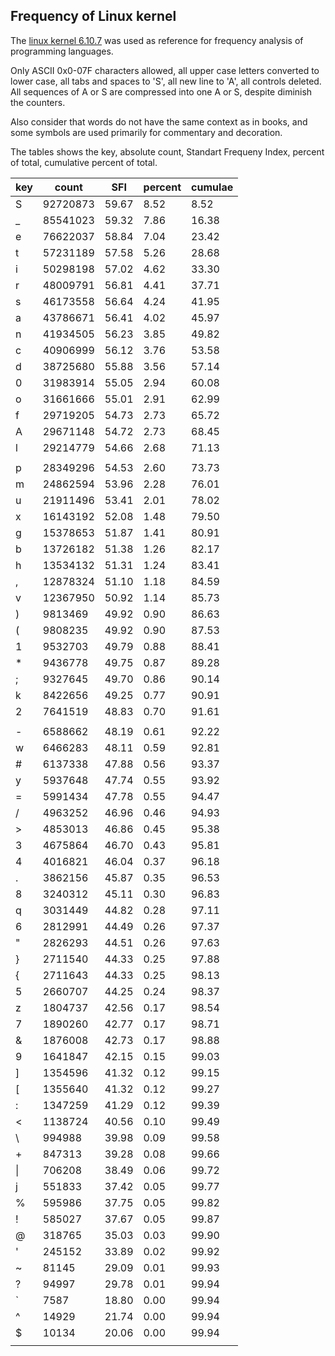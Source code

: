 ## Frequency of Linux kernel

The [linux kernel 6.10.7](https://cdn.kernel.org/pub/linux/kernel/v6.x/linux-6.10.7.tar.xz) was used as reference for frequency analysis of programming languages. 

Only ASCII 0x0-07F characters allowed, all upper case letters converted to lower case, all tabs and spaces to 'S', all new line to 'A', all controls deleted. All sequences of A or S are compressed into one A or S, despite diminish the counters.

Also consider that words do not have the same context as in books, and some symbols are used primarily for commentary and decoration.

The tables shows the key, absolute count, Standart Frequeny Index, percent of total, cumulative percent of total.

| key | count | SFI | percent | cumulae |
| --- | --- | --- | --- | --- |
| S | 92720873 | 59.67 | 8.52 | 8.52 |
| _ | 85541023 | 59.32 | 7.86 | 16.38 |
| e | 76622037 | 58.84 | 7.04 | 23.42 |
| t | 57231189 | 57.58 | 5.26 | 28.68 |
| i | 50298198 | 57.02 | 4.62 | 33.30 |
| r | 48009791 | 56.81 | 4.41 | 37.71 |
| s | 46173558 | 56.64 | 4.24 | 41.95 |
| a | 43786671 | 56.41 | 4.02 | 45.97 |
| n | 41934505 | 56.23 | 3.85 | 49.82 |
| c | 40906999 | 56.12 | 3.76 | 53.58 |
| d | 38725680 | 55.88 | 3.56 | 57.14 |
| 0 | 31983914 | 55.05 | 2.94 | 60.08 |
| o | 31661666 | 55.01 | 2.91 | 62.99 |
| f | 29719205 | 54.73 | 2.73 | 65.72 |
| A | 29671148 | 54.72 | 2.73 | 68.45 |
| l | 29214779 | 54.66 | 2.68 | 71.13 |
| | | | | |
| p | 28349296 | 54.53 | 2.60 | 73.73 |
| m | 24862594 | 53.96 | 2.28 | 76.01 |
| u | 21911496 | 53.41 | 2.01 | 78.02 |
| x | 16143192 | 52.08 | 1.48 | 79.50 |
| g | 15378653 | 51.87 | 1.41 | 80.91 |
| b | 13726182 | 51.38 | 1.26 | 82.17 |
| h | 13534132 | 51.31 | 1.24 | 83.41 |
| , | 12878324 | 51.10 | 1.18 | 84.59 |
| v | 12367950 | 50.92 | 1.14 | 85.73 |
| ) | 9813469 | 49.92 | 0.90 | 86.63 |
| ( | 9808235 | 49.92 | 0.90 | 87.53 |
| 1 | 9532703 | 49.79 | 0.88 | 88.41 |
| * | 9436778 | 49.75 | 0.87 | 89.28 |
| ; | 9327645 | 49.70 | 0.86 | 90.14 |
| k | 8422656 | 49.25 | 0.77 | 90.91 |
| 2 | 7641519 | 48.83 | 0.70 | 91.61 |
| | | | | |
| - | 6588662 | 48.19 | 0.61 | 92.22 |
| w | 6466283 | 48.11 | 0.59 | 92.81 |
| # | 6137338 | 47.88 | 0.56 | 93.37 |
| y | 5937648 | 47.74 | 0.55 | 93.92 |
| = | 5991434 | 47.78 | 0.55 | 94.47 |
| / | 4963252 | 46.96 | 0.46 | 94.93 |
| > | 4853013 | 46.86 | 0.45 | 95.38 |
| 3 | 4675864 | 46.70 | 0.43 | 95.81 |
| 4 | 4016821 | 46.04 | 0.37 | 96.18 |
| . | 3862156 | 45.87 | 0.35 | 96.53 |
| 8 | 3240312 | 45.11 | 0.30 | 96.83 |
| q | 3031449 | 44.82 | 0.28 | 97.11 |
| 6 | 2812991 | 44.49 | 0.26 | 97.37 |
| " | 2826293 | 44.51 | 0.26 | 97.63 |
| } | 2711540 | 44.33 | 0.25 | 97.88 |
| { | 2711643 | 44.33 | 0.25 | 98.13 |
| 5 | 2660707 | 44.25 | 0.24 | 98.37 |
| z | 1804737 | 42.56 | 0.17 | 98.54 |
| 7 | 1890260 | 42.77 | 0.17 | 98.71 |
| & | 1876008 | 42.73 | 0.17 | 98.88 |
| 9 | 1641847 | 42.15 | 0.15 | 99.03 |
| ] | 1354596 | 41.32 | 0.12 | 99.15 |
| [ | 1355640 | 41.32 | 0.12 | 99.27 |
| : | 1347259 | 41.29 | 0.12 | 99.39 |
| < | 1138724 | 40.56 | 0.10 | 99.49 |
| \ | 994988 | 39.98 | 0.09 | 99.58 |
| + | 847313 | 39.28 | 0.08 | 99.66 |
| \| | 706208 | 38.49 | 0.06 | 99.72 |
| j | 551833 | 37.42 | 0.05 | 99.77 |
| % | 595986 | 37.75 | 0.05 | 99.82 |
| ! | 585027 | 37.67 | 0.05 | 99.87 |
| @ | 318765 | 35.03 | 0.03 | 99.90 |
| ' | 245152 | 33.89 | 0.02 | 99.92 |
| ~ | 81145 | 29.09 | 0.01 | 99.93 |
| ? | 94997 | 29.78 | 0.01 | 99.94 |
| ` | 7587 | 18.80 | 0.00 | 99.94 |
| ^ | 14929 | 21.74 | 0.00 | 99.94 |
| $ | 10134 | 20.06 | 0.00 | 99.94 |
| | | | | |

